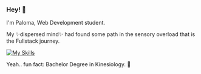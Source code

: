 ### Hey! 👋

I'm Paloma, Web Development student.

My ✨dispersed mind✨ had found some path in the sensory overload that is the Fullstack journey.

[![My Skills](https://skillicons.dev/icons?i=js,react,tailwind)](https://skillicons.dev)


Yeah.. fun fact: Bachelor Degree in Kinesiology. 🦴
<!--
**paliRkHn/paliRkHn** is a ✨ _special_ ✨ repository because its `README.md` (this file) appears on your GitHub profile.

Here are some ideas to get you started:

- 🔭 I’m currently working on ...
- 🌱 I’m currently learning ...
- 👯 I’m looking to collaborate on ...
- 🤔 I’m looking for help with ...
- 💬 Ask me about ...
- 📫 How to reach me: ...
- 😄 Pronouns: ...
- ⚡ Fun fact: ...
-->
 
